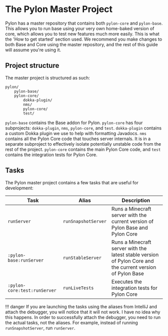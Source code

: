# The Pylon Master Project

Pylon has a master repository that contains both `pylon-core` and `pylon-base`. This allows you to run base using your very own home-baked version of core, which allows you to test new features much more easily. This is what the 'How to get started' section used. We recommend you make changes to both Base and Core using the master repository, and the rest of this guide will assume you're using it.

## Project structure
The master project is structured as such:
```
pylon/
    pylon-base/
    pylon-core/
        dokka-plugin/
        nms/
        pylon-core/
        test/
```
`pylon-base` contains the Base addon for Pylon. `pylon-core` has four subprojects: `dokka-plugin`, `nms`, `pylon-core`, and `test`. `dokka-plugin` contains a custom Dokka plugin we use to help with formatting Javadocs. `nms` contains all the Pylon Core code that touches server internals. It is in a separate subproject to effectively isolate potentially unstable code from the rest of the project. `pylon-core` contains the main Pylon Core code, and `test` contains the integration tests for Pylon Core.

## Tasks
The Pylon master project contains a few tasks that are useful for development:

| Task                         | Alias               | Description                                                                                                |
|------------------------------|---------------------|------------------------------------------------------------------------------------------------------------|
| `runServer`                  | `runSnapshotServer` | Runs a Minecraft server with the current version of Pylon Base and Pylon Core                              |
| `:pylon-base:runServer`      | `runStableServer`   | Runs a Minecraft server with the latest stable version of Pylon Core and the current version of Pylon Base |
| `:pylon-core:test:runServer` | `runLiveTests`      | Executes the integration tests for Pylon Core                                                              |

!!! danger
    If you are launching the tasks using the aliases from IntelliJ and attach the debugger, you will notice that it will not work. I have no idea why this happens. In order to successfully attach the debugger, you need to run the actual tasks, not the aliases. For example, instead of running `runSnapshotServer`, run `runServer`.